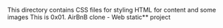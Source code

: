 This directory contains CSS files for styling HTML for content and some images
This is 0x01. AirBnB clone - Web static** project

